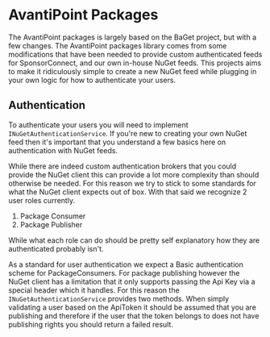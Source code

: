 # AvantiPoint Packages

The AvantiPoint packages is largely based on the BaGet project, but with a few changes. The AvantiPoint packages library comes from some modifications that have been needed to provide custom authenticated feeds for SponsorConnect, and our own in-house NuGet feeds. This projects aims to make it ridiculously simple to create a new NuGet feed while plugging in your own logic for how to authenticate your users.

## Authentication

To authenticate your users you will need to implement `INuGetAuthenticationService`. If you're new to creating your own NuGet feed then it's important that you understand a few basics here on authentication with NuGet feeds.

While there are indeed custom authentication brokers that you could provide the NuGet client this can provide a lot more complexity than should otherwise be needed. For this reason we try to stick to some standards for what the NuGet client expects out of box. With that said we recognize 2 user roles currently.

1) Package Consumer
2) Package Publisher

While what each role can do should be pretty self explanatory how they are authenticated probably isn't.

As a standard for user authentication we expect a Basic authentication scheme for PackageConsumers. For package publishing however the NuGet client has a limitation that it only supports passing the Api Key via a special header which it handles. For this reason the `INuGetAuthenticationService` provides two methods. When simply validating a user based on the ApiToken it should be assumed that you are publishing and therefore if the user that the token belongs to does not have publishing rights you should return a failed result.